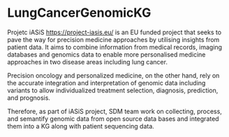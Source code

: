 # LungCancerGenomicKG

Projetc iASiS https://project-iasis.eu/ is an EU funded project that seeks to pave the way for precision medicine approaches by utilising insights from patient data. It aims to combine information from medical records, imaging databases and genomics data to enable more personalised medicine approaches in two disease areas including lung cancer.

Precision oncology and personalized medicine, on the other hand, rely on the accurate integration and interpretation of genomic data including variants to allow individualized treatment selection, diagnosis, prediction, and prognosis.

Therefore, as part of iASiS project, SDM team work on collecting, process, and semantify genomic data from open source data bases and integrated them into a KG along with patient sequencing data. 

